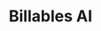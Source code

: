 ---
layout: startup_page
title: "Billables AI"
id: "billables.ai"
permalink: "/billablesaibillables.ai04092025/"
website: "https://billables.ai/"
funding_round: "Seed"
funding_amount: "$3.9M"
investors: "Wing VC, F7, SignalFire, Darkmode, Alumni Ventures"
about: "Billables AI is an AI-powered timekeeping and billing platform designed for professional service providers, primarily focusing on the legal industry. It automates time tracking and billing processes, reducing administrative overhead and allowing professionals to focus on higher-value work. The platform integrates with various business software and offers personalized time reports."
markets: "LegalTech, AI, SaaS"
hq: "San Francisco, California, United States"
founded_year: "2023"
linkedin: "https://www.linkedin.com/company/billables"
twitter: ""
instagram: ""
facebook: ""
crunchbase: "https://www.crunchbase.com/organization/billables-ai"
pitchbook: ""

# SEO Optimization
meta_title: "Billables AI - Seed Funding ($3.9M)"
meta_description: "Billables AI, Billables AI is an AI-powered timekeeping and billing platform designed for professional service providers, primarily focusing on the legal industry. ..."
meta_keywords: "Billables AI, LegalTech, AI, SaaS, Seed funding"
canonical_url: "https://pkprojectstartups.github.io/projectstartups.com/billablesaibillables.ai04092025/"
---